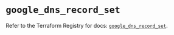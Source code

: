 # `google_dns_record_set`

Refer to the Terraform Registry for docs: [`google_dns_record_set`](https://registry.terraform.io/providers/hashicorp/google/6.45.0/docs/resources/dns_record_set).

